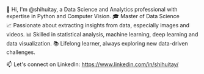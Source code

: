 👋 Hi, I'm @shihuitay, a Data Science and Analytics professional with expertise in Python and Computer Vision.
🎓 Master of Data Science  
📈 Passionate about extracting insights from data, especially images and videos.
📊 Skilled in statistical analysis, machine learning, deep learning and data visualization.
📚 Lifelong learner, always exploring new data-driven challenges.

📫 Let's connect on LinkedIn: https://www.linkedin.com/in/shihuitay/


<!---
shihuitay/shihuitay is a ✨ special ✨ repository because its `README.md` (this file) appears on your GitHub profile.
You can click the Preview link to take a look at your changes.
--->
